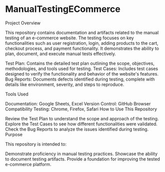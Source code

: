 # ManualTestingECommerce

Project Overview

This repository contains documentation and artifacts related to the manual testing of an e-commerce website. The testing focuses on key functionalities such as user registration, login, adding products to the cart, checkout process, and payment functionality. It demonstrates the ability to plan, document, and execute manual tests effectively.

Test Plan: Contains the detailed test plan outlining the scope, objectives, methodologies, and tools used for testing.
Test Cases: Includes test cases designed to verify the functionality and behavior of the website's features.
Bug Reports: Documents defects identified during testing, complete with details like environment, severity, and steps to reproduce.


Tools Used

Documentation: Google Sheets, Excel
Version Control: GitHub
Browser Compatibility Testing: Chrome, Firefox, Safari
How to Use This Repository

Review the Test Plan to understand the scope and approach of the testing.
Explore the Test Cases to see how different functionalities were validated.
Check the Bug Reports to analyze the issues identified during testing.
Purpose

This repository is intended to:

Demonstrate proficiency in manual testing practices.
Showcase the ability to document testing artifacts.
Provide a foundation for improving the tested e-commerce platform.
